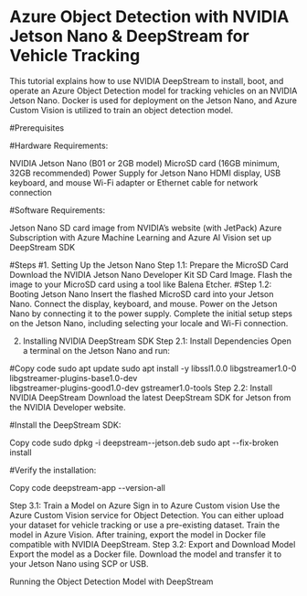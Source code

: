 # Azure Object Detection with NVIDIA Jetson Nano & DeepStream for Vehicle Tracking

This tutorial explains how to use NVIDIA DeepStream to install, boot, and operate an Azure Object Detection model for tracking vehicles on an NVIDIA Jetson Nano. Docker is used for deployment on the Jetson Nano, and Azure Custom Vision is utilized to train an object detection model.

#Prerequisites

#Hardware Requirements:

NVIDIA Jetson Nano (B01 or 2GB model)
MicroSD card (16GB minimum, 32GB recommended)
Power Supply for Jetson Nano
HDMI display, USB keyboard, and mouse
Wi-Fi adapter or Ethernet cable for network connection

#Software Requirements:

Jetson Nano SD card image from NVIDIA’s website (with JetPack)
Azure Subscription with Azure Machine Learning and Azure AI Vision set up
DeepStream SDK

#Steps
#1. Setting Up the Jetson Nano
Step 1.1: Prepare the MicroSD Card
Download the NVIDIA Jetson Nano Developer Kit SD Card Image.
Flash the image to your MicroSD card using a tool like Balena Etcher.
#Step 1.2: Booting Jetson Nano
Insert the flashed MicroSD card into your Jetson Nano.
Connect the display, keyboard, and mouse.
Power on the Jetson Nano by connecting it to the power supply.
Complete the initial setup steps on the Jetson Nano, including selecting your locale and Wi-Fi connection.



2. Installing NVIDIA DeepStream SDK
Step 2.1: Install Dependencies
Open a terminal on the Jetson Nano and run:


#Copy code
sudo apt update
sudo apt install -y libssl1.0.0 libgstreamer1.0-0 libgstreamer-plugins-base1.0-dev \
                    libgstreamer-plugins-good1.0-dev gstreamer1.0-tools
Step 2.2: Install NVIDIA DeepStream
Download the latest DeepStream SDK for Jetson from the NVIDIA Developer website.

#Install the DeepStream SDK:

Copy code
sudo dpkg -i deepstream-<version>-jetson.deb
sudo apt --fix-broken install


#Verify the installation:

Copy code
deepstream-app --version-all

Step 3.1: Train a Model on Azure
Sign in to Azure Custom vision
Use the Azure Custom Vision service for Object Detection. You can either upload your dataset for vehicle tracking or use a pre-existing dataset.
Train the model in Azure Vision. After training, export the model in Docker file compatible with NVIDIA DeepStream.
Step 3.2: Export and Download Model
Export the model as a Docker file.
Download the model and transfer it to your Jetson Nano using SCP or USB.


 Running the Object Detection Model with DeepStream









